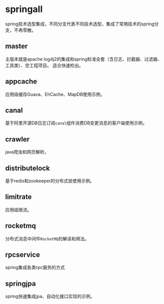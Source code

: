 # springall
spring技术选型集成，不同分支代表不同技术选型，集成了常用技术的spring分支，不再零散。

## master

主版本就是apache log4j2的集成和spring标准全套（含日志、拦截器、过滤器、工具类）、空工程项目。
适合快速检出。

## appcache

应用级缓存Guava、EhCache、MapDB使用示例。

## canal

基于阿里开源DB日志订阅`canal`组件消费DB变更消息的客户端使用示例。

## crawler

java爬虫和网页解析。

## distributelock

基于redis和zookeeper的分布式锁使用示例。

## limitrate

应用级限流。

## rocketmq

分布式消息中间件`RocketMQ`的解读和用法。

## rpcservice

spring集成各类rpc服务的方式

## springjpa

spring快速集成jpa、自动化接口实现的示例。

